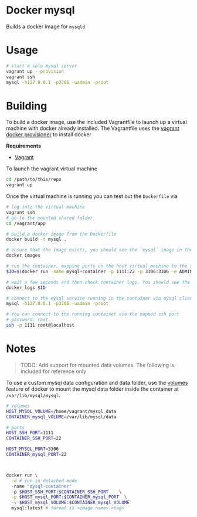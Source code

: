 Docker mysql
===========

Builds a docker image for `mysqld`

# Usage


```bash
# start a solo mysql server
vagrant up --provision
vagrant ssh
mysql -h127.0.0.1 -p3306 -uadmin -proot
```

# Building

To build a docker image, use the included Vagrantfile to launch up a virtual machine with docker already installed. The Vagrantfile uses the [vagrant docker provisioner](http://docs.vagrantup.com/v2/provisioning/docker.html) to install docker

**Requirements**

* [Vagrant](http://www.vagrantup.com/)

To launch the vagrant virtual machine

```bash
cd /path/to/this/repo
vagrant up
```

Once the virtual machine is running you can test out the `Dockerfile` via

```bash
# log into the virtual machine
vagrant ssh
# go to the mounted shared folder
cd /vagrant/app

# build a docker image from the Dockerfile
docker build -t mysql .

# ensure that the image exists, you should see the `mysql` image in the list output
docker images

# run the container, mapping ports on the host virtual machine to the same ports inside the container
$ID=$(docker run -name mysql-container -p 1111:22 -p 3306:3306 -e ADMIN_PASSWORD=root -d mysql)

# wait a few seconds and then check container logs. You should see the output from mysql starting up.
docker logs $ID

# connect to the mysql service running in the container via mysql client interface
mysql -h127.0.0.1 -p3306 -uadmin -proot

# You can connect to the running container via the mapped ssh port
# password: root
ssh -p 1111 root@localhost
```

# Notes

> TODO: Add support for mounted data volumes. The following is included for reference only

To use a custom mysql data configuration and data folder, use the [volumes](http://docs.docker.io/en/latest/use/working_with_volumes/) feature of docker to mount the mysql data folder inside the container at `/var/lib/mysql/mysql`.

```bash
# volumes
HOST_MYSQL_VOLUME=/home/vagrant/mysql_data
CONTAINER_mysql_VOLUME=/var/lib/mysql/data

# ports
HOST_SSH_PORT=1111
CONTAINER_SSH_PORT=22

HOST_MYSQL_PORT=3306
CONTAINER_mysql_PORT=22



docker run \
  -d # run in detached mode
  -name "mysql-container"
  -p $HOST_SSH_PORT:$CONTAINER_SSH_PORT    \
  -p $HOST_mysql_PORT:$CONTAINER_mysql_PORT  \
  -v $HOST_mysql_VOLUME:$CONTAINER_mysql_VOLUME
  mysql:latest # format is <image name>:<tag>
```

